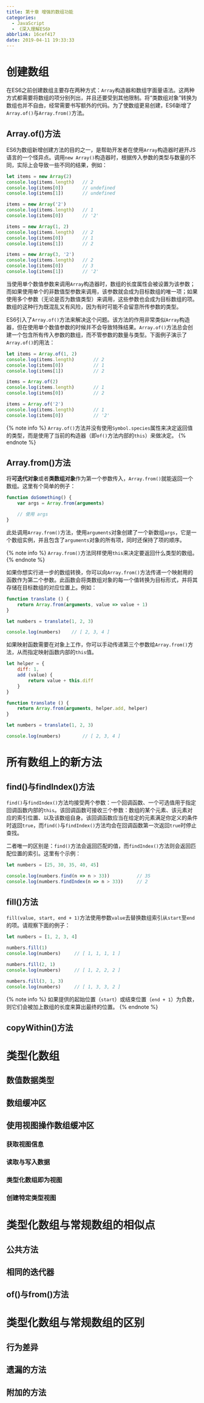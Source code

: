 ```yaml
---
title: 第十章 增强的数组功能
categories:
  - JavaScript
  - 《深入理解ES6》
abbrlink: 16cef417
date: 2019-04-11 19:33:33
---
```


# 创建数组

在ES6之前创建数组主要存在两种方式：`Array`构造器和数组字面量语法。这两种方式都需要将数组的项分别列出，并且还要受到其他限制。将“类数组对象”转换为数组也并不自由，经常需要书写额外的代码。为了使数组更易创建，ES6新增了`Array.of()`与`Array.from()`方法。

## Array.of()方法

ES6为数组新增创建方法的目的之一，是帮助开发者在使用`Array`构造器时避开JS语言的一个怪异点。调用`new Array()`构造器时，根据传入参数的类型与数量的不同，实际上会导致一些不同的结果，例如：

```js
let items = new Array(2)
console.log(items.length)   // 2
console.log(items[0])       // undefined
console.log(items[1])       // undefined

items = new Array('2')
console.log(items.length)   // 1
console.log(items[0])       // '2'

items = new Array(1, 2)
console.log(items.length)   // 2
console.log(items[0])       // 1
console.log(items[1])       // 2

items = new Array(3, '2')
console.log(items.length)   // 2
console.log(items[0])       // 3
console.log(items[1])       // '2'
```

当使用单个数值参数来调用`Array`构造器时，数组的长度属性会被设置为该参数；而如果使用单个的非数值型参数来调用，该参数就会成为目标数组的唯一项；如果使用多个参数（无论是否为数值类型）来调用，这些参数也会成为目标数组的项。数组的这种行为既混乱又有风险，因为有时可能不会留意所传参数的类型。

ES6引入了`Array.of()`方法来解决这个问题。该方法的作用非常类似`Array`构造器，但在使用单个数值参数的时候并不会导致特殊结果。`Array.of()`方法总会创建一个包含所有传入参数的数组，而不管参数的数量与类型。下面例子演示了`Array.of()`的用法：

```js
let items = Array.of(1, 2)
console.log(items.length)       // 2
console.log(items[0])           // 1
console.log(items[1])           // 2

items = Array.of(2)
console.log(items.length)       // 1
console.log(items[0])           // 2

items = Array.of('2')
console.log(items.length)       // 1
console.log(items[0])           // '2'
```

{% note info %}
`Array.of()`方法并没有使用`Symbol.species`属性来决定返回值的类型，而是使用了当前的构造器（即`of()`方法内部的`this`）来做决定。
{% endnote %}

## Array.from()方法

将**可迭代对象**或者**类数组对象**作为第一个参数传入，`Array.from()`就能返回一个数组。这里有个简单的例子：

```js
function doSomething() {
    var args = Array.from(arguments)

    // 使用 args
}
```

此处调用`Array.from()`方法，使用`arguments`对象创建了一个新数组`args`，它是一个数组实例，并且包含了`arguments`对象的所有项，同时还保持了项的顺序。

{% note info %}
`Array.from()`方法同样使用`this`来决定要返回什么类型的数组。
{% endnote %}

如果你想实行进一步的数组转换，你可以向`Array.from()`方法传递一个映射用的函数作为第二个参数。此函数会将类数组对象的每一个值转换为目标形式，并将其存储在目标数组的对应位置上。例如：

```js
function translate () {
    return Array.from(arguments, value => value + 1)
}

let numbers = translate(1, 2, 3)

console.log(numbers)    // [ 2, 3, 4 ]
```

如果映射函数需要在对象上工作，你可以手动传递第三个参数给`Array.from()`方法，从而指定映射函数内部的`this`值。

```js
let helper = {
    diff: 1,
    add (value) {
        return value + this.diff
    }
}

function translate () {
    return Array.from(arguments, helper.add, helper)
}

let numbers = translate(1, 2, 3)

console.log(numbers)        // [ 2, 3, 4 ]
```

# 所有数组上的新方法

## find()与findIndex()方法

`find()`与`findIndex()`方法均接受两个参数：一个回调函数、一个可选值用于指定回调函数内部的`this`。该回调函数可接收三个参数：数组的某个元素、该元素对应的索引位置、以及该数组自身。该回调函数应当在给定的元素满足你定义的条件时返回`true`，而`find()`与`findIndex()`方法均会在回调函数第一次返回`true`时停止查找。

二者唯一的区别是：`find()`方法会返回匹配的值，而`findIndex()`方法则会返回匹配位置的索引。这里有个示例：

```js
let numbers = [25, 30, 35, 40, 45]

console.log(numbers.find(n => n > 33))          // 35
console.log(numbers.findIndex(n => n > 33))     // 2
```

## fill()方法

`fill(value, start, end + 1)`方法使用参数`value`去替换数组索引从`start`至`end`的项。请观察下面的例子：

```js
let numbers = [1, 2, 3, 4]

numbers.fill(1)
console.log(numbers)     // [ 1, 1, 1, 1 ]

numbers.fill(2, 1)
console.log(numbers)     // [ 1, 2, 2, 2 ]

numbers.fill(3, 1, 3)
console.log(numbers)     // [ 1, 3, 3, 2 ]
```

{% note info %}
如果提供的起始位置（`start`）或结束位置（`end + 1`）为负数，则它们会被加上数组的长度来算出最终的位置。
{% endnote %}

## copyWithin()方法

# 类型化数组
## 数值数据类型
## 数组缓冲区
## 使用视图操作数组缓冲区
### 获取视图信息
### 读取与写入数据
### 类型化数组即为视图
### 创建特定类型视图

# 类型化数组与常规数组的相似点
## 公共方法
## 相同的迭代器
## of()与from()方法

# 类型化数组与常规数组的区别
## 行为差异
## 遗漏的方法
## 附加的方法
